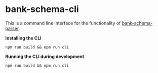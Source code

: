 # bank-schema-cli

This is a command line interface for the functionality of [bank-schema-parser](github.com/xpcoffee/bank-schema-parser).

**Installing the CLI**

```shell
npm run build && npm run cli
```

**Running the CLI during development**

```shell
npm run build && npm run cli
```
